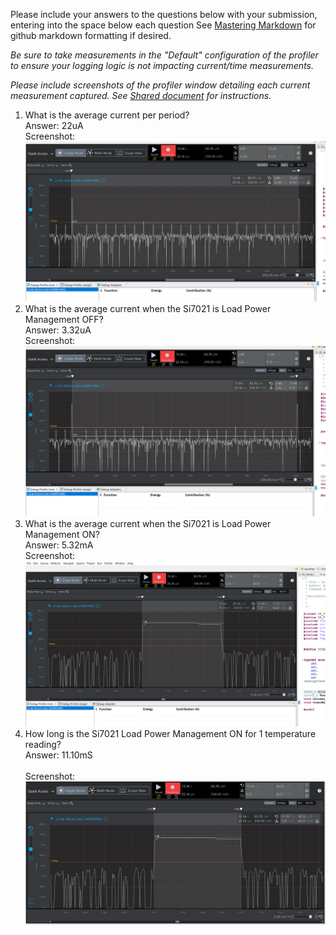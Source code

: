 Please include your answers to the questions below with your submission, entering into the space below each question
See [Mastering Markdown](https://guides.github.com/features/mastering-markdown/) for github markdown formatting if desired.

*Be sure to take measurements in the "Default" configuration of the profiler to ensure your logging logic is not impacting current/time measurements.*

*Please include screenshots of the profiler window detailing each current measurement captured.  See [Shared document](https://docs.google.com/document/d/1Ro9G2Nsr_ZXDhBYJ6YyF9CPivb--6UjhHRmVhDGySag/edit?usp=sharing) for instructions.* 

1. What is the average current per period?   
   Answer: 22uA
   <br>Screenshot:  
   ![Avg_current_per_period](Screenshots/Avg_current_per_period.PNG)  
2. What is the average current when the Si7021 is Load Power Management OFF?  
   Answer: 3.32uA
   <br>Screenshot:  
   ![Avg_current_lpmOFF](Screenshots/Avg_current_lpmOFF.PNG)
3. What is the average current when the Si7021 is Load Power Management ON?  
   Answer: 5.32mA
   <br>Screenshot:  
   ![Avg_current_lpmON](Screenshots/Avg_current_lpmON.PNG)
4. How long is the Si7021 Load Power Management ON for 1 temperature reading?  
   Answer: 11.10mS	
   <br>Screenshot:  
   ![Time_lpmON](Screenshots/Time_lpmON.PNG)
